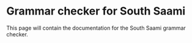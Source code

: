Grammar checker for South Saami
===============================

This page will contain the documentation for the South Saami grammar checker.

